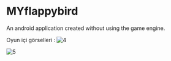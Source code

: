 # MYflappybird
An android application created without using the game engine.



Oyun içi görselleri :
  ![4](https://user-images.githubusercontent.com/47135878/82228353-b063d000-9931-11ea-986e-37f80ba62f24.png)
  
  ![5](https://user-images.githubusercontent.com/47135878/82228356-b194fd00-9931-11ea-809b-c6fb273a08f7.png)
